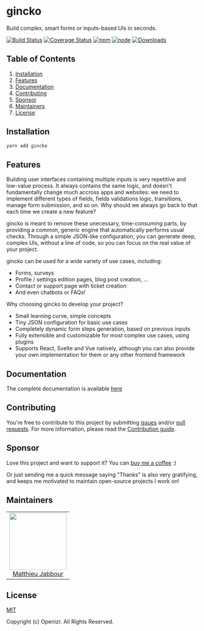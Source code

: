 # gincko

Build complex, smart forms or inputs-based UIs in seconds.

[![Build Status](https://github.com/openizr/gincko/actions/workflows/ci.yml/badge.svg)](https://github.com/openizr/gincko/actions/workflows/ci.yml/badge.svg)
[![Coverage Status](https://coveralls.io/repos/github/openizr/gincko/badge.svg)](https://coveralls.io/github/openizr/gincko)
[![npm](https://img.shields.io/npm/v/gincko.svg)](https://www.npmjs.com/package/gincko)
[![node](https://img.shields.io/node/v/gincko.svg)](https://nodejs.org)
[![Downloads](https://img.shields.io/npm/dm/gincko.svg)](https://www.npmjs.com/package/gincko)


## Table of Contents

1. [Installation](#Installation)
2. [Features](#Features)
3. [Documentation](#Documentation)
4. [Contributing](#Contributing)
5. [Sponsor](#Sponsor)
6. [Maintainers](#Maintainers)
7. [License](#License)


## Installation

```bash
yarn add gincko
```


## Features

Building user interfaces containing multiple inputs is very repetitive and low-value process. It always contains the same logic, and doesn't fundamentally change much accross apps and websites: we need to implement different types of fields, fields validations logic, transitions, manage form submission, and so on. Why should we always go back to that each time we create a new feature?

gincko is meant to remove these unecessary, time-consuming parts, by providing a common, generic engine that automatically performs usual checks. Through a simple JSON-like configuration, you can generate deep, complex UIs, without a line of code, so you can focus on the real value of your project.

gincko can be used for a wide variety of use cases, including:
- Forms, surveys
- Profile / settings edition pages, blog post creation, ...
- Contact or support page with ticket creation
- And even chatbots or FAQs!

Why choosing gincko to develop your project?
- Small learning curve, simple concepts
- Tiny JSON configuration for basic use cases
- Completely dynamic form steps generation, based on previous inputs
- Fully extensible and customizable for most complex use cases, using plugins
- Supports React, Svelte and Vue natively, although you can also provide your own implementation for them or any other frontend framework


## Documentation

The complete documentation is available [here](https://matthieu-jabbour.gitbook.io/gincko/)


## Contributing

You're free to contribute to this project by submitting [issues](https://github.com/openizr/gincko/issues) and/or [pull requests](https://github.com/gincko/gincko/pulls). For more information, please read the [Contribution guide](https://github.com/openizr/gincko/blob/master/CONTRIBUTING.md).


## Sponsor

Love this project and want to support it? You can [buy me a coffee](https://www.buymeacoffee.com/matthieujabbour) :)

Or just sending me a quick message saying "Thanks" is also very gratifying, and keeps me motivated to maintain open-source projects I work on!


## Maintainers

<table>
  <tbody>
    <tr>
      <td align="center">
        <img width="150" height="150" src="https://avatars.githubusercontent.com/u/29428247?v=4&s=150">
        </br>
        <a href="https://github.com/matthieujabbour">Matthieu Jabbour</a>
      </td>
    </tr>
  <tbody>
</table>


## License

[MIT](http://opensource.org/licenses/MIT)

Copyright (c) Openizr. All Rights Reserved.
